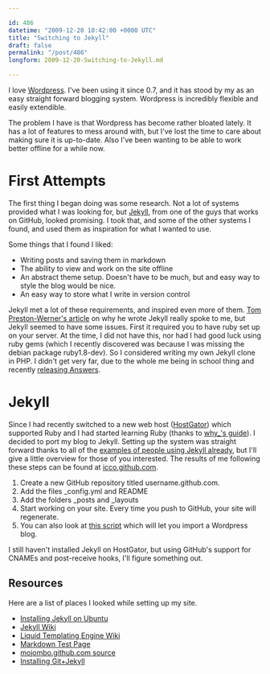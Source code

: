 ```yaml
---

id: 486
datetime: "2009-12-20 10:42:00 +0000 UTC"
title: "Switching to Jekyll"
draft: false
permalink: "/post/486"
longform: 2009-12-20-Switching-to-Jekyll.md

---
```


I love [Wordpress](http://wordpress.org/). I've been using it since 0.7, and it has stood by my as an easy straight forward blogging system. Wordpress is incredibly flexible and easily extendible.

The problem I have is that Wordpress has become rather bloated lately. It has a lot of features to mess around with, but I've lost the time to care about making sure it is up-to-date. Also I've been wanting to be able to work better offline for a while now.

# First Attempts

The first thing I began doing was some research. Not a lot of systems provided what I was looking for, but [Jekyll][5], from one of the guys that works on GitHub, looked promising. I took that, and some of the other systems I found, and used them as inspiration for what I wanted to use.

Some things that I found I liked:

 * Writing posts and saving them in markdown
 * The ability to view and work on the site offline
 * An abstract theme setup. Doesn't have to be much, but and easy way to style
  the blog would be nice.
 * An easy way to store what I write in version control

Jekyll met a lot of these requirements, and inspired even more of them.  [Tom Preston-Werner's article][1] on why he wrote Jekyll really spoke to me, but Jekyll seemed to have some issues. First it required you to have ruby set up on your server. At the time, I did not have this, nor had I had good luck using ruby gems (which I recently discovered was because I was missing the debian package ruby1.8-dev). So I considered writing my own Jekyll clone in PHP. I didn't get very far, due to the whole me being in school thing and recently [releasing Answers][2].

# Jekyll

Since I had recently switched to a new web host ([HostGator][3]) which supported Ruby and I had started learning Ruby (thanks to [why\_'s guide][4]).  I decided to port my blog to Jekyll. Setting up the system was straight forward thanks to all of the [examples of people using Jekyll already][7], but I'll give a little overview for those of you interested. The results of me following these steps can be found at [icco.github.com][8].

 1. Create a new GitHub repository titled username.github.com.
 2. Add the files \_config.yml and README
 3. Add the folders \_posts and \_layouts
 4. Start working on your site. Every time you push to GitHub, your site will regenerate.
 5. You can also look at [this script][9] which will let you import a Wordpress blog.

I still haven't installed Jekyll on HostGator, but using GitHub's support for CNAMEs and post-receive hooks, I'll figure something out.

## Resources

Here are a list of places I looked while setting up my site.

 * [Installing Jekyll on Ubuntu](http://blog.favrik.com/2009/03/02/installing-jekyll-on-ubuntu-8-10/)
 * [Jekyll Wiki](http://wiki.github.com/mojombo/jekyll)
 * [Liquid Templating Engine Wiki](http://wiki.github.com/tobi/liquid)
 * [Markdown Test Page](http://daringfireball.net/projects/markdown/dingus)
 * [mojombo.github.com source](http://github.com/mojombo/mojombo.github.com)
 * [Installing Git+Jekyll](http://ryanelmquist.com/2009/08/17/git-jekyll/)

 [1]: http://tom.preston-werner.com/2008/11/17/blogging-like-a-hacker.html
 [2]: http://www.crunchgear.com/2009/11/24/ifixit-answers-do-not-return-product-to-store/
 [3]: http://www.hostgator.com/
 [4]: http://mislav.uniqpath.com/poignant-guide/
 [5]: http://github.com/mojombo/jekyll
 [7]: http://wiki.github.com/mojombo/jekyll/sites "Jekyll Sites"
 [8]: http://icco.github.com
 [9]: http://wiki.github.com/mojombo/jekyll/blog-migrations

